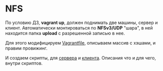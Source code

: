 # NFS

По условию ДЗ, **vagrant up**, должен поднимать две машины, сервер и клиент. Автоматически монтироваться по **NFSv3/UDP** "шара", в ней находится папка **upload** с разрешенной записью в нее.

Для этого модифицируем [Vagrantfile](Vagrantfile), описываем массив с хэшами, и правим провижинг.

И создаем скрипты, для [сервера](scripts/server.sh) и [клиента](scripts/client.sh). Описания что и для чего, внутри скриптов. 